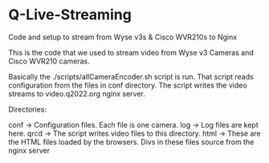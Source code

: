 # Q-Live-Streaming
Code and setup to stream from Wyse v3s &amp; Cisco WVR210s to Nginx

This is the code that we used to stream video from Wyse v3 Cameras and 
Cisco WVR210 cameras.

Basically the ./scripts/allCameraEncoder.sh script is run.   That script 
reads configuration from the files in conf directory.   The script writes 
the video streams to video.q2022.org nginx server.

Directories:

conf -> Configuration files.  Each file is one camera.
log -> Log files are kept here.
qrcd -> The script writes video files to this directory.
html -> These are the HTML files loaded by the browsers.  Divs in these 
        files source from the nginx server

